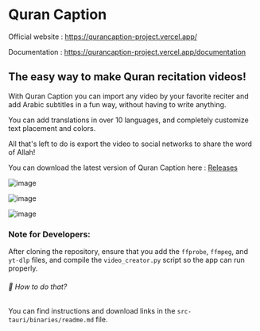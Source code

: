 # Quran Caption

Official website : https://qurancaption-project.vercel.app/

Documentation : https://qurancaption-project.vercel.app/documentation

## The easy way to make Quran recitation videos!

With Quran Caption you can import any video by your favorite reciter and add Arabic subtitles in a fun way, without having to write anything.

You can add translations in over 10 languages, and completely customize text placement and colors.

All that's left to do is export the video to social networks to share the word of Allah!

You can download the latest version of Quran Caption here : [Releases](https://github.com/zonetecde/QuranCaption-2/releases/latest)

![image](https://qurancaption-project.vercel.app/software.png)

![image](https://qurancaption-project.vercel.app/wbw.png)

![image](https://qurancaption-project.vercel.app/translations-tab.png)

### Note for Developers:

After cloning the repository, ensure that you add the `ffprobe`, `ffmpeg`, and `yt-dlp` files, and compile the `video_creator.py` script so the app can run properly.

###### 🔧 How to do that?

You can find instructions and download links in the `src-tauri/binaries/readme.md` file.
